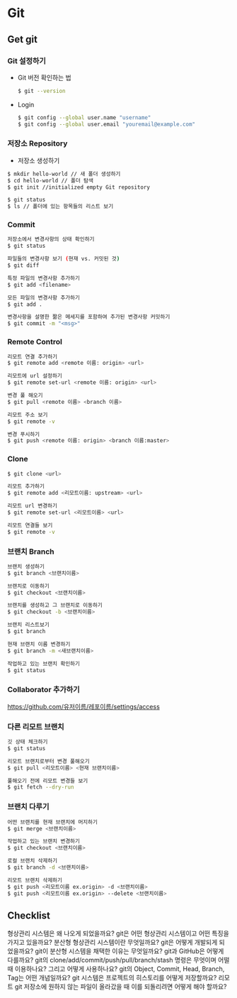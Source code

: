 # Git

## Get git

### Git 설정하기

- Git 버전 확인하는 법

    ```bash
    $ git --version
    ```

- Login

    ```bash
    $ git config --global user.name "username"
    $ git config --global user.email "youremail@example.com"
    ```

### 저장소 Repository

- 저장소 생성하기

```bash
$ mkdir hello-world // 새 폴더 생성하기
$ cd hello-world // 폴더 탐색
$ git init //initialized empty Git repository
```

```bash
$ git status
$ ls // 폴더에 있는 항목들의 리스트 보기
```

### Commit

```bash
저장소에서 변경사항의 상태 확인하기
$ git status

파일들의 변경사항 보기 (현재 vs. 커밋된 것)
$ git diff

특정 파일의 변경사항 추가하기
$ git add <filename>

모든 파일의 변경사항 추가하기
$ git add .

변경사항을 설명한 짦은 메세지를 포함하여 추가된 변경사항 커밋하기
$ git commit -m "<msg>"
```

### Remote Control

```bash
리모트 연결 추가하기
$ git remote add <remote 이름: origin> <url>

리모트에 url 설정하기
$ git remote set-url <remote 이름: origin> <url>

변경 풀 해오기
$ git pull <remote 이름> <branch 이름>

리모트 주소 보기
$ git remote -v

변경 푸시하기
$ git push <remote 이름: origin> <branch 이름:master>
```

### Clone

```bash
$ git clone <url>

리모트 추가하기
$ git remote add <리모트이름: upstream> <url>

리모트 url 변경하기
$ git remote set-url <리모트이름> <url>

리모트 연결들 보기
$ git remote -v
```

### 브랜치 Branch

```bash
브랜치 생성하기
$ git branch <브랜치이름>

브랜치로 이동하기
$ git checkout <브랜치이름>

브랜치를 생성하고 그 브랜치로 이동하기
$ git checkout -b <브랜치이름>

브랜치 리스트보기
$ git branch

현재 브랜치 이름 변경하기
$ git branch -m <새브랜치이름>

작업하고 있는 브랜치 확인하기
$ git status
```

### Collaborator 추가하기

https://github.com/유저이름/레포이름/settings/access

### 다른 리모트 브랜치

```bash
깃 상태 체크하기
$ git status

리모트 브랜치로부터 변경 풀해오기
$ git pull <리모트이름> <현재 브랜치이름>

풀해오기 전에 리모트 변경들 보기
$ git fetch --dry-run
```

### 브랜치 다루기

```bash
어떤 브랜치를 현재 브랜치에 머지하기
$ git merge <브랜치이름>

작업하고 있는 브랜치 변경하기
$ git checkout <브랜치이름>

로컬 브랜치 삭제하기
$ git branch -d <브랜치이름>

리모트 브랜치 삭제하기
$ git push <리모트이름 ex.origin> -d <브랜치이름>
$ git push <리모트이름 ex.origin> --delete <브랜치이름>
```

## Checklist

형상관리 시스템은 왜 나오게 되었을까요?
git은 어떤 형상관리 시스템이고 어떤 특징을 가지고 있을까요? 분산형 형상관리 시스템이란 무엇일까요?
git은 어떻게 개발되게 되었을까요? git이 분산형 시스템을 채택한 이유는 무엇일까요?
git과 GitHub은 어떻게 다를까요?
git의 clone/add/commit/push/pull/branch/stash 명령은 무엇이며 어떨 때 이용하나요? 그리고 어떻게 사용하나요?
git의 Object, Commit, Head, Branch, Tag는 어떤 개념일까요? git 시스템은 프로젝트의 히스토리를 어떻게 저장할까요?
리모트 git 저장소에 원하지 않는 파일이 올라갔을 때 이를 되돌리려면 어떻게 해야 할까요?
